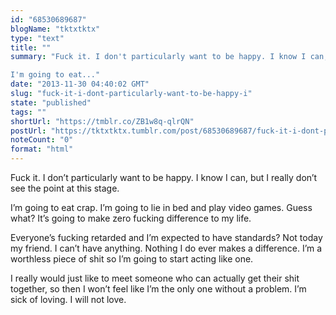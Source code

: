 ```yaml
---
id: "68530689687"
blogName: "tktxtktx"
type: "text"
title: ""
summary: "Fuck it. I don't particularly want to be happy. I know I can, but I really don't see the point at this stage.

I'm going to eat..."
date: "2013-11-30 04:40:02 GMT"
slug: "fuck-it-i-dont-particularly-want-to-be-happy-i"
state: "published"
tags: ""
shortUrl: "https://tmblr.co/ZB1w8q-qlrQN"
postUrl: "https://tktxtktx.tumblr.com/post/68530689687/fuck-it-i-dont-particularly-want-to-be-happy-i"
noteCount: "0"
format: "html"
---
```


Fuck it. I don’t particularly want to be happy. I know I can, but I really don’t see the point at this stage.

I’m going to eat crap. I’m going to lie in bed and play video games. Guess what? It’s going to make zero fucking difference to my life.

Everyone’s fucking retarded and I’m expected to have standards? Not today my friend. I can’t have anything. Nothing I do ever makes a difference. I’m a worthless piece of shit so I’m going to start acting like one.

I really would just like to meet someone who can actually get their shit together, so then I won’t feel like I’m the only one without a problem. I’m sick of loving. I will not love.